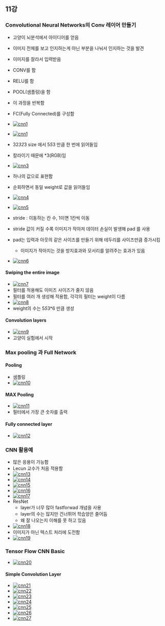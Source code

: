 ## 11강

### Convolutional Neural Networks의 Conv 레이어 만들기

- 고양이 뇌분석에서 아이디어를 얻음
- 이미지 전체를 보고 인지하는게 아닌 부분을 나눠서 인지하는 것을 발견
- 이미지를 잘라서 입력받음
- CONV를 함
- RELU를 함
- POOL(샘플링)을 함
- 이 과정을 반복함
- FC(Fully Connected)를 구성함
- [![cnn1](https://github.com/leeplay/study/blob/master/machine-learning/image/cnn1.png)]()
- [![cnn1](https://github.com/leeplay/study/blob/master/machine-learning/image/cnn2.png)]()
- 32*32*3 size 에서 5*5*3 만큼 한 번에 읽어들임
- 칼라이기 때문에 *3(RGB)임
- [![cnn3](https://github.com/leeplay/study/blob/master/machine-learning/image/cnn3.png)]()
- 하나의 값으로 표현함
- 순회하면서 동일 weight로 값을 읽어들임
- [![cnn4](https://github.com/leeplay/study/blob/master/machine-learning/image/cnn4.png)]()
- [![cnn5](https://github.com/leeplay/study/blob/master/machine-learning/image/cnn5.png)]()

- stride : 이동하는 칸 수, 1이면 1칸씩 이동
- stride 값이 커질 수록 이미지가 작아져 데이터 손실이 발생해 pad 를 사용
- pad는 입력과 아웃의 같은 사이즈를 만들기 위해 테두리를 사이즈만큼 증가시킴
  - 이미지가 작아지는 것을 방지효과와 모서리를 알려주는 효과가 있음
- [![cnn6](https://github.com/leeplay/study/blob/master/machine-learning/image/cnn6.png)]()


#### Swiping the entire image

- [![cnn7](https://github.com/leeplay/study/blob/master/machine-learning/image/cnn7.png)]()
- 필터를 적용해도 이미즈 사이즈가 줄지 않음
- 필터를 여러 개 생성해 적용함, 각각의 필터는 weight이 다름
- [![cnn8](https://github.com/leeplay/study/blob/master/machine-learning/image/cnn8.png)]()
- weight의 수는 5*5*3*6 만큼 생성

#### Convolution layers

- [![cnn9](https://github.com/leeplay/study/blob/master/machine-learning/image/cnn9.png)]()
- 고양이 실험에서 시작


### Max pooling 과 Full Network

#### Pooling

- 샘플링
- [![cnn10](https://github.com/leeplay/study/blob/master/machine-learning/image/cnn10.png)]()

#### MAX Pooling

- [![cnn11](https://github.com/leeplay/study/blob/master/machine-learning/image/cnn11.png)]()
- 필터에서 가장 큰 숫자를 출력

#### Fully connected layer

- [![cnn12](https://github.com/leeplay/study/blob/master/machine-learning/image/cnn12.png)]()


### CNN 활용예

- 많은 응용이 가능함
- Lecun 교수가 처음 적용함
- [![cnn13](https://github.com/leeplay/study/blob/master/machine-learning/image/cnn13.png)]()
- [![cnn14](https://github.com/leeplay/study/blob/master/machine-learning/image/cnn14.png)]()
- [![cnn15](https://github.com/leeplay/study/blob/master/machine-learning/image/cnn15.png)]()
- [![cnn16](https://github.com/leeplay/study/blob/master/machine-learning/image/cnn16.png)]()
- [![cnn17](https://github.com/leeplay/study/blob/master/machine-learning/image/cnn17.png)]()
- ResNet
  - layer가 너무 많아 fastforwad 개념을 사용
  - layer의 수는 많지만 건너뛰어 학습양은 줄어듬
  - 왜 잘 나오는지 이해를 못 하고 있음
- [![cnn18](https://github.com/leeplay/study/blob/master/machine-learning/image/cnn18.png)]()
- 이미지가 아닌 텍스트 처리에 도전함
- [![cnn19](https://github.com/leeplay/study/blob/master/machine-learning/image/cnn19.png)]()

### Tensor Flow CNN Basic

- [![cnn20](https://github.com/leeplay/study/blob/master/machine-learning/image/cnn20.png)]()

#### Simple Convolution Layer 

- [![cnn21](https://github.com/leeplay/study/blob/master/machine-learning/image/cnn21.png)]()
- [![cnn22](https://github.com/leeplay/study/blob/master/machine-learning/image/cnn22.png)]()
- [![cnn23](https://github.com/leeplay/study/blob/master/machine-learning/image/cnn23.png)]()
- [![cnn24](https://github.com/leeplay/study/blob/master/machine-learning/image/cnn24.png)]()
- [![cnn25](https://github.com/leeplay/study/blob/master/machine-learning/image/cnn25.png)]()
- [![cnn26](https://github.com/leeplay/study/blob/master/machine-learning/image/cnn26.png)]()
- [![cnn27](https://github.com/leeplay/study/blob/master/machine-learning/image/cnn27.png)]()

